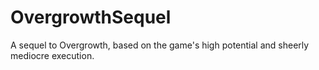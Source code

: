 # OvergrowthSequel
A sequel to Overgrowth, based on the game's high potential and sheerly mediocre execution. 

